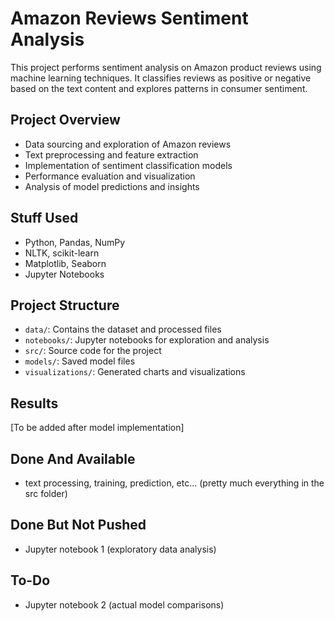 # Amazon Reviews Sentiment Analysis

This project performs sentiment analysis on Amazon product reviews using machine learning techniques. It classifies reviews as positive or negative based on the text content and explores patterns in consumer sentiment.

## Project Overview

- Data sourcing and exploration of Amazon reviews
- Text preprocessing and feature extraction
- Implementation of sentiment classification models
- Performance evaluation and visualization
- Analysis of model predictions and insights

## Stuff Used

- Python, Pandas, NumPy
- NLTK, scikit-learn
- Matplotlib, Seaborn
- Jupyter Notebooks

## Project Structure

- `data/`: Contains the dataset and processed files
- `notebooks/`: Jupyter notebooks for exploration and analysis
- `src/`: Source code for the project
- `models/`: Saved model files
- `visualizations/`: Generated charts and visualizations

## Results

[To be added after model implementation]

## Done And Available
- text processing, training, prediction, etc... (pretty much everything in the src folder)

## Done But Not Pushed
- Jupyter notebook 1 (exploratory data analysis)

## To-Do
- Jupyter notebook 2 (actual model comparisons)
